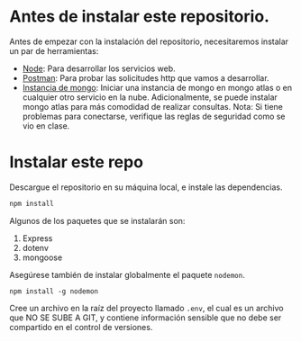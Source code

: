 # Antes de instalar este repositorio.
Antes de empezar con la instalación del repositorio, necesitaremos instalar un par de herramientas:
- [Node](https://nodejs.org/en/): Para desarrollar los servicios web.
- [Postman](https://www.postman.com/downloads/): Para probar las solicitudes http que vamos a desarrollar.
- [Instancia de mongo](https://www.mongodb.com/products/platform/atlas-database): Iniciar una instancia de mongo en mongo atlas o en cualquier otro servicio en la nube.  Adicionalmente, se puede instalar mongo atlas para más comodidad de realizar consultas.  Nota: Si tiene problemas para conectarse, verifique las reglas de seguridad como se vio en clase.

# Instalar este repo
Descargue el repositorio en su máquina local, e instale las dependencias.
```cmd
npm install
```
Algunos de los paquetes que se instalarán son:
1. Express
2. dotenv
3. mongoose

Asegúrese también de instalar globalmente el paquete `nodemon`.
```
npm install -g nodemon
```

Cree un archivo en la raíz del proyecto llamado `.env`, el cual es un archivo que NO SE SUBE A GIT, y contiene información sensible que no debe ser compartido en el control de versiones.
